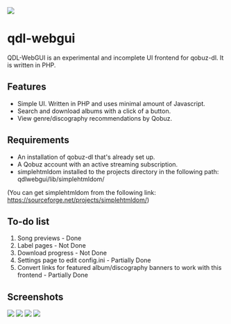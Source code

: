 
<img src="https://github.com/user-attachments/assets/a3cc61b1-6753-4e68-b2cc-64c8c97e5ecd">

# qdl-webgui
QDL-WebGUI is an experimental and incomplete UI frontend for qobuz-dl. It is written in PHP.


## Features
- Simple UI. Written in PHP and uses minimal amount of Javascript.
- Search and download albums with a click of a button.
- View genre/discography recommendations by Qobuz.


## Requirements
- An installation of qobuz-dl that's already set up.
- A Qobuz account with an active streaming subscription.
- simplehtmldom installed to the projects directory in the following path: qdlwebgui/lib/simplehtmldom/

(You can get simplehtmldom from the following link: https://sourceforge.net/projects/simplehtmldom/)


## To-do list
1. Song previews - Done
2. Label pages - Not Done
3. Download progress - Not Done
4. Settings page to edit config.ini - Partially Done
5. Convert links for featured album/discography banners to work with this frontend - Partially Done



## Screenshots
<img src="https://github.com/user-attachments/assets/0858a022-9f11-47c8-b6e6-7fcb3274cc8c">
<img src="https://github.com/user-attachments/assets/6cdbfef5-672b-4f36-b388-8ae1b461fb16">
<img src="https://github.com/user-attachments/assets/60fb300e-37de-429b-8f40-97a66c1e6402">
<img src="https://github.com/user-attachments/assets/b9c6ac8c-d0bd-4139-80cc-2ab82772a577">
